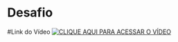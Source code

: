 # Desafio

#Link do Vídeo
[![CLIQUE AQUI PARA ACESSAR O VÍDEO](https://img.youtube.com/vi/-vYAQtOPFEc/0.jpg)](https://www.youtube.com/watch?v=-vYAQtOPFEc)
